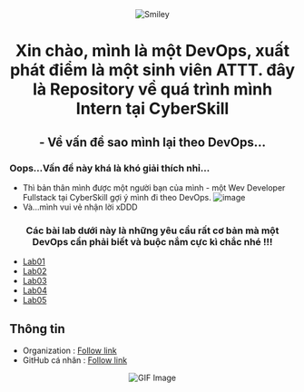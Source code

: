 <div align="center">
<div>
<img src="https://github.com/user-attachments/assets/2524a1eb-3fef-4577-a18e-f1dc528d5825" alt="Smiley" align="center">
</div>
</div>

<h1 align="center">Xin chào, mình là một DevOps, xuất phát điểm là một sinh viên ATTT. đây là Repository về quá trình mình Intern tại CyberSkill</h1>

<h2 align="center">- Về vấn đề sao mình lại theo DevOps...</h2>

### Oops...Vấn đề này khá là khó giải thích nhỉ...
- Thì bản thân mình được một người bạn của mình - một Wev Developer Fullstack tại CyberSkill gợi ý mình đi theo DevOps.
![image](https://github.com/user-attachments/assets/6971556d-7a0d-4704-adbc-c8b288af343e)
- Và...mình vui vẻ nhận lời xDDD


<h3 align="center">Các bài lab dưới này là những yêu cầu rất cơ bản mà một DevOps cần phải biết và buộc nắm cực kì chắc nhé !!!</h3>

- [Lab01](https://github.com/uziii2208/CyberSkill_exams/tree/main/Lab_01)
- [Lab02](https://github.com/uziii2208/CyberSkill_exams/tree/main/Lab_02)
- [Lab03](https://github.com/uziii2208/CyberSkill_exams/tree/main/Lab_03)
- [Lab04](https://github.com/uziii2208/CyberSkill_exams/tree/main/Lab_04)
- [Lab05](https://github.com/uziii2208/CyberSkill_exams/tree/main/Lab_05)

## Thông tin 
 - Organization : [Follow link](https://github.com/cyberskill-world)
 - GitHub cá nhân : [Follow link](https://github.com/uziii2208)

<div align="center">
    <img src="https://github.com/user-attachments/assets/f6a6e4e5-50e6-41d1-81b8-986edaa1a30e" alt="GIF Image">
</div>

